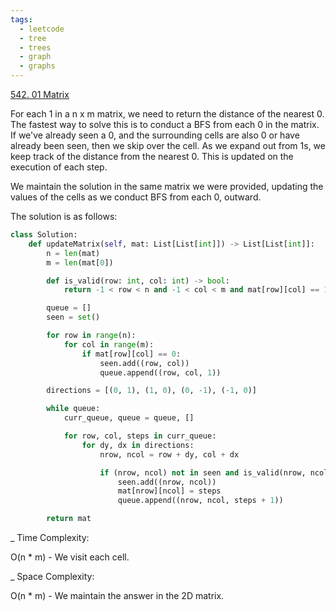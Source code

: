 ```yaml
---
tags:
  - leetcode
  - tree
  - trees
  - graph
  - graphs
---
```


<a href="https://leetcode.com/problems/01-matrix/">542. 01 Matrix</a>

For each 1 in a n x m matrix, we need to return the distance of the nearest 0.
The fastest way to solve this is to conduct a BFS from each 0 in the matrix. If
we've already seen a 0, and the surrounding cells are also 0 or have already
been seen, then we skip over the cell. As we expand out from 1s, we keep track
of the distance from the nearest 0. This is updated on the execution of each
step.

We maintain the solution in the same matrix we were provided, updating the
values of the cells as we conduct BFS from each 0, outward.

The solution is as follows:

```python
class Solution:
    def updateMatrix(self, mat: List[List[int]]) -> List[List[int]]:
        n = len(mat)
        m = len(mat[0])

        def is_valid(row: int, col: int) -> bool:
            return -1 < row < n and -1 < col < m and mat[row][col] == 1

        queue = []
        seen = set()

        for row in range(n):
            for col in range(m):
                if mat[row][col] == 0:
                    seen.add((row, col))
                    queue.append((row, col, 1))

        directions = [(0, 1), (1, 0), (0, -1), (-1, 0)]

        while queue:
            curr_queue, queue = queue, []

            for row, col, steps in curr_queue:
                for dy, dx in directions:
                    nrow, ncol = row + dy, col + dx

                    if (nrow, ncol) not in seen and is_valid(nrow, ncol):
                        seen.add((nrow, ncol))
                        mat[nrow][ncol] = steps
                        queue.append((nrow, ncol, steps + 1))

        return mat
```

\_ Time Complexity:

O(n \* m) - We visit each cell.

\_ Space Complexity:

O(n \* m) - We maintain the answer in the 2D matrix.

